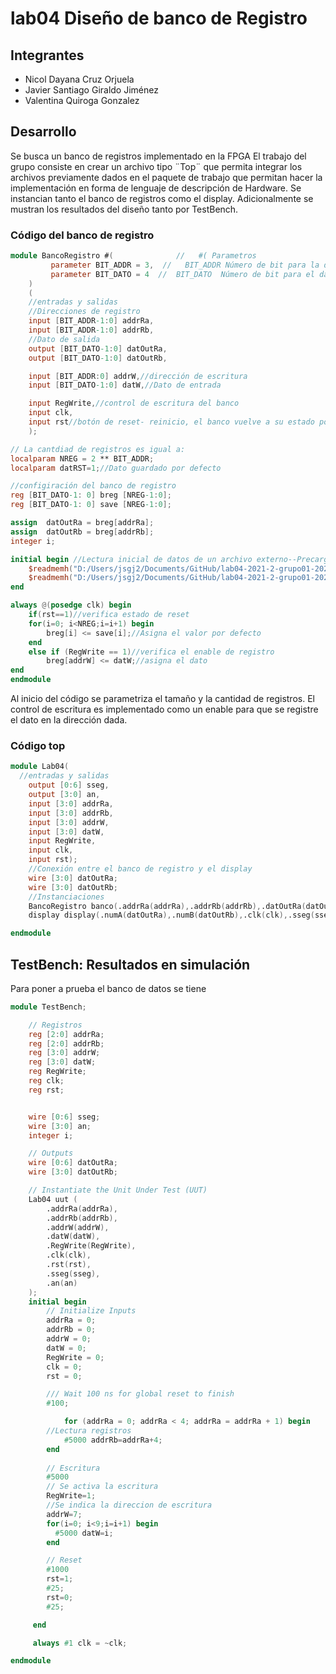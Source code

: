 # lab04 Diseño de banco de Registro
## Integrantes
* Nicol Dayana Cruz Orjuela
* Javier Santiago Giraldo Jiménez
* Valentina Quiroga Gonzalez
## Desarrollo
Se busca un banco de registros implementado en la FPGA
El trabajo del grupo consiste en crear un archivo tipo ¨Top¨ que permita integrar los archivos previamente dados en el paquete de trabajo que permitan hacer la implementación en forma de lenguaje de descripción de Hardware. Se instancian tanto el banco de registros como el display. Adicionalmente se mustran los resultados del diseño tanto por TestBench.


### Código del banco de registro

```verilog
module BancoRegistro #(      		 //   #( Parametros
         parameter BIT_ADDR = 3,  //   BIT_ADDR Número de bit para la dirección
         parameter BIT_DATO = 4  //  BIT_DATO  Número de bit para el dato
	)
	(
    //entradas y salidas
    //Direcciones de registro
    input [BIT_ADDR-1:0] addrRa,
    input [BIT_ADDR-1:0] addrRb,
    //Dato de salida
    output [BIT_DATO-1:0] datOutRa,
    output [BIT_DATO-1:0] datOutRb,

    input [BIT_ADDR:0] addrW,//dirección de escritura
    input [BIT_DATO-1:0] datW,//Dato de entrada

    input RegWrite,//control de escritura del banco
    input clk,
    input rst//botón de reset- reinicio, el banco vuelve a su estado por default
    );

// La cantdiad de registros es igual a:
localparam NREG = 2 ** BIT_ADDR;
localparam datRST=1;//Dato guardado por defecto

//configiración del banco de registro
reg [BIT_DATO-1: 0] breg [NREG-1:0];
reg [BIT_DATO-1: 0] save [NREG-1:0];

assign  datOutRa = breg[addrRa];
assign  datOutRb = breg[addrRb];
integer i;

initial begin //Lectura inicial de datos de un archivo externo--Precarga del archivo
	$readmemh("D:/Users/jsgj2/Documents/GitHub/lab04-2021-2-grupo01-2021-2/Lab04/Reg.txt",breg);
	$readmemh("D:/Users/jsgj2/Documents/GitHub/lab04-2021-2-grupo01-2021-2/Lab04/Reg.txt",save);
end

always @(posedge clk) begin
	if(rst==1)//verifica estado de reset
	for(i=0; i<NREG;i=i+1) begin
		breg[i] <= save[i];//Asigna el valor por defecto
	end
	else if (RegWrite == 1)//verifica el enable de registro
		breg[addrW] <= datW;//asigna el dato
end
endmodule
```
Al inicio del código se parametriza el tamaño y la cantidad de registros.
El control de escritura es implementado como un enable para que se registre el dato en la dirección dada.

### Código top
```verilog
module Lab04(
  //entradas y salidas
	output [0:6] sseg,
	output [3:0] an,
	input [3:0] addrRa,
	input [3:0] addrRb,
	input [3:0] addrW,
	input [3:0] datW,
	input RegWrite,
	input clk,
	input rst);
	//Conexión entre el banco de registro y el display
	wire [3:0] datOutRa;
	wire [3:0] datOutRb;
	//Instanciaciones
	BancoRegistro banco(.addrRa(addrRa),.addrRb(addrRb),.datOutRa(datOutRa),.datOutRb(datOutRb),.addrW(addrW),.datW(datW),.RegWrite(RegWrite),.clk(clk),.rst(rst));//banco de registro
	display display(.numA(datOutRa),.numB(datOutRb),.clk(clk),.sseg(sseg),.an(an),.rst(rst));//display

endmodule
```
## TestBench: Resultados en simulación

Para poner a prueba el banco de datos se tiene
```verilog
module TestBench;

	// Registros
	reg [2:0] addrRa;
	reg [2:0] addrRb;
	reg [3:0] addrW;
	reg [3:0] datW;
	reg RegWrite;
	reg clk;
	reg rst;


	wire [0:6] sseg;
	wire [3:0] an;
	integer i;

	// Outputs
	wire [0:6] datOutRa;
	wire [3:0] datOutRb;

	// Instantiate the Unit Under Test (UUT)
	Lab04 uut (
		.addrRa(addrRa),
		.addrRb(addrRb),
		.addrW(addrW),
		.datW(datW),
		.RegWrite(RegWrite),
		.clk(clk),
		.rst(rst),
		.sseg(sseg),
		.an(an)
	);
	initial begin
		// Initialize Inputs
		addrRa = 0;
		addrRb = 0;
		addrW = 0;
		datW = 0;
		RegWrite = 0;
		clk = 0;
		rst = 0;

		/// Wait 100 ns for global reset to finish
		#100;

    		for (addrRa = 0; addrRa < 4; addrRa = addrRa + 1) begin
		//Lectura registros
			#5000 addrRb=addrRa+4;
		end
		
		// Escritura
		#5000
		// Se activa la escritura
		RegWrite=1;
		//Se indica la direccion de escritura
		addrW=7;
		for(i=0; i<9;i=i+1) begin
		  #5000 datW=i;
		end

	 	// Reset
		#1000
		rst=1;
		#25;
		rst=0;
		#25;

	 end

	 always #1 clk = ~clk;

endmodule
```
